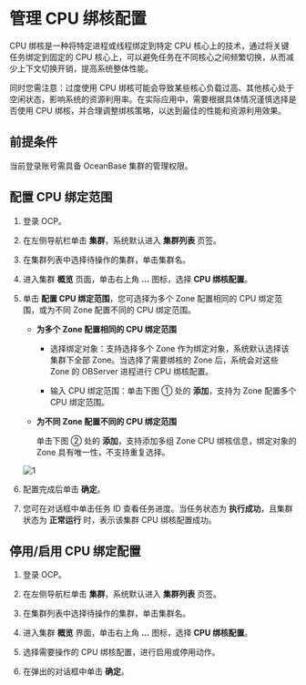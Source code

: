 # 管理 CPU 绑核配置

CPU 绑核是一种将特定进程或线程绑定到特定 CPU 核心上的技术，通过将关键任务绑定到固定的 CPU 核心上，可以避免任务在不同核心之间频繁切换，从而减少上下文切换开销，提高系统整体性能。

同时您需注意：过度使用 CPU 绑核可能会导致某些核心负载过高、其他核心处于空闲状态，影响系统的资源利用率。在实际应用中，需要根据具体情况谨慎选择是否使用 CPU 绑核，并合理调整绑核策略，以达到最佳的性能和资源利用效果。

## 前提条件

当前登录账号需具备 OceanBase 集群的管理权限。

## 配置 CPU 绑定范围

1. 登录 OCP。

2. 在左侧导航栏单击 **集群**，系统默认进入 **集群列表** 页签。

3. 在集群列表中选择待操作的集群，单击集群名。

4. 进入集群 **概览** 页面，单击右上角 **...** 图标，选择 **CPU 绑核配置**。

5. 单击 **配置 CPU 绑定范围**，您可选择为多个 Zone 配置相同的 CPU 绑定范围，或为不同 Zone 配置不同的 CPU 绑定范围。

   * **为多个 Zone 配置相同的 CPU 绑定范围**

     * 选择绑定对象：支持选择多个 Zone 作为绑定对象，系统默认选择该集群下全部 Zone。当选择了需要绑核的 Zone 后，系统会对这些 Zone 的 OBServer 进程进行 CPU 绑核配置。

     * 输入 CPU 绑定范围：单击下图 ① 处的 **添加**，支持为 Zone 配置多个 CPU 绑定范围。

   * **为不同 Zone 配置不同的 CPU 绑定范围**

     单击下图 ② 处的 **添加**，支持添加多组 Zone CPU 绑核信息，绑定对象的 Zone 具有唯一性，不支持重复选择。

    ![1](https://obbusiness-private.oss-cn-shanghai.aliyuncs.com/doc/img/ocp/432/%E7%BB%91%E6%A0%B8.png)

6. 配置完成后单击 **确定**。

7. 您可在对话框中单击任务 ID 查看任务进度。当任务状态为 **执行成功**，且集群状态为 **正常运行** 时，表示该集群 CPU 绑核配置成功。

## 停用/启用 CPU 绑定配置

1. 登录 OCP。

2. 在左侧导航栏单击 **集群**，系统默认进入 **集群列表** 页签。

3. 在集群列表中选择待操作的集群，单击集群名。

4. 进入集群 **概览** 界面，单击右上角 **...** 图标，选择 **CPU 绑核配置**。

5. 选择需要操作的 CPU 绑核配置，进行启用或停用动作。

6. 在弹出的对话框中单击 **确定**。
